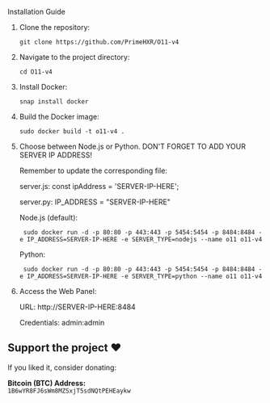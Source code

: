 Installation Guide

1. Clone the repository:
   
       git clone https://github.com/PrimeHXR/O11-v4

3. Navigate to the project directory:
   
       cd O11-v4

5. Install Docker:
   
       snap install docker

7. Build the Docker image:
   
       sudo docker build -t o11-v4 .

9. Choose between Node.js or Python. DON'T FORGET TO ADD YOUR SERVER IP ADDRESS!
    
   Remember to update the corresponding file:
   
   server.js: const ipAddress = 'SERVER-IP-HERE';
   
   server.py: IP_ADDRESS = "SERVER-IP-HERE"

    Node.js (default):
   
        sudo docker run -d -p 80:80 -p 443:443 -p 5454:5454 -p 8484:8484 -e IP_ADDRESS=SERVER-IP-HERE -e SERVER_TYPE=nodejs --name o11 o11-v4
    
    Python:
   
        sudo docker run -d -p 80:80 -p 443:443 -p 5454:5454 -p 8484:8484 -e IP_ADDRESS=SERVER-IP-HERE -e SERVER_TYPE=python --name o11 o11-v4

11. Access the Web Panel:

    URL: http://SERVER-IP-HERE:8484
    
    Credentials: admin:admin


## Support the project ❤️  
If you liked it, consider donating:  

**Bitcoin (BTC) Address:**  
`1B6wYR8FJ6sWm8MZSxjT5sdNQtPEHEaykw` 
